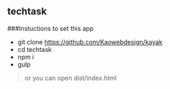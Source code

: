 ## techtask

###Instuctions to set this app

* git clone https://github.com/Kaowebdesign/kayak
* cd techtask
* npm i
* gulp
  
> or you can open dist/index.html
